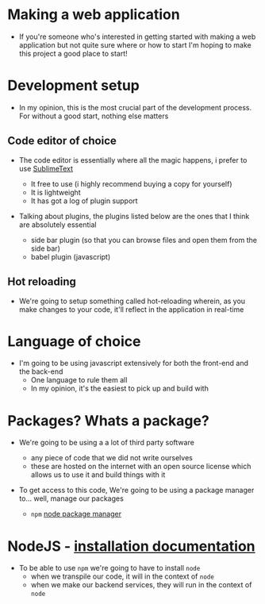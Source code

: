# Making a web application
* If you're someone who's interested in getting started with making a web application but not quite sure where or how to start I'm hoping to make this project a good place to start!

# Development setup
* In my opinion, this is the most crucial part of the development process. For without a good start, nothing else matters

## Code editor of choice
* The code editor is essentially where all the magic happens, i prefer to use [SublimeText](https://www.sublimetext.com/)
    - It free to use (i highly recommend buying a copy for yourself)
    - It is lightweight
    - It has got a log of plugin support

* Talking about plugins, the plugins listed below are the ones that I think are absolutely essential
    - side bar plugin (so that you can browse files and open them from the side bar)
    - babel plugin (javascript)

## Hot reloading
* We're going to setup something called hot-reloading wherein, as you make changes to your code, it'll reflect in the application in real-time

# Language of choice
* I'm going to be using javascript extensively for both the front-end and the back-end
    - One language to rule them all
    - In my opinion, it's the easiest to pick up and build with


# Packages? Whats a package?
* We're going to be using a a lot of third party software
    - any piece of code that we did not write ourselves
    - these are hosted on the internet with an open source license which allows us to use it and build things with it

* To get access to this code, We're going to be using a package manager to... well, manage our packages
    - `npm` [node package manager](https://www.npmjs.com/)


# NodeJS - [installation documentation](Installation.md)
* To be able to use `npm` we're going to have to install `node`
    - when we transpile our code, it will in the context of `node`
    - when we make our backend services, they will run in the context of `node`